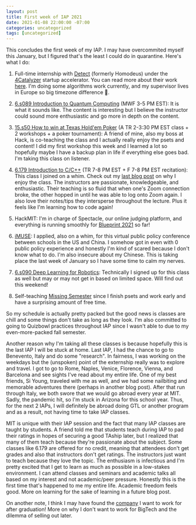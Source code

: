 ```yaml
---
layout: post
title: First week of IAP 2021
date: 2021-01-08 22:00:00 -07:00
categories: uncategorized
tags: [uncategorized]
---
```


This concludes the first week of my IAP. I may have overcommited myself this January, but I figured that's the least I could do in quarantine. Here's what I do:

1. Full-time internship with <a href="https://www.detectnow.com">Detect</a> (formerly Homodeus) under the <a href="https://www.4catalyzer.com">4Catalyzer</a> startup accelerator. You can read more about their work <a href="https://www.newyorker.com/tech/annals-of-technology/jonathan-rothbergs-race-to-invent-the-ultimate-rapid-at-home-covid-19-test">here</a>. I'm doing some algorithms work currently, and my supervisor lives in Europe so big timezone difference 😬.

2. <a href="https://www.eecs.mit.edu/academics-admissions/academic-information/eecs-iap-classes-2021">6.s089 Introduction to Quantum Computing</a> (MWF 3-5 PM EST): It is what it sounds like. The content is interesting but I believe the instructor could sound more enthusiastic and go more in depth on the content.

3. <a href="https://ocw.mit.edu/courses/sloan-school-of-management/15-s50-how-to-win-at-texas-holdem-poker-january-iap-2016/">15.s50 How to win at Texas Hold'em Poker</a> (A TR 2-3:30 PM EST class + 2 workshops + a poker tournament): A friend of mine, also my boss at Hack, is co-teaching the class and I actually really enjoy the psets and content! I did my first workshop this week and I learned a lot so hopefully maybe I have a backup plan in life if everything else goes bad. I'm taking this class on listener.

4. <a href="https://ocw.mit.edu/courses/electrical-engineering-and-computer-science/6-s096-introduction-to-c-and-c-january-iap-2013/">6.179 Introduction to C/C++</a> (TR 7-8 PM EST + F 7-8 PM EST recitation): This class I joined on a whim. Check out my <a href="https://mlong93.github.io/thoughts,/today/2021/01/08/a-good-day.html">last blog post</a> on why I enjoy the class. The instructors are passionate, knowledgeable, and enthusiastic. Their teaching is so fluid that when one's Zoom connection broke, the other hopped in until he was able to log onto Zoom again. I also love their notes/tips they intersperse throughout the lecture. Plus it feels like I'm learning how to code again!

5. HackMIT: I'm in charge of Spectacle, our online judging platform, and everything is running smoothly for <a href="https://blueprint.hackmit.org">Blueprint 2021</a> so far!

6. <a href="https://projectimuse.github.io">iMUSE</a>: I applied, also on a whim, for this virtual public policy conference between schools in the US and China. I somehow got in even with 0 public policy experience and honestly I'm kind of scared because I don't know what to do. I'm also insecure about my Chinese. This is taking place the last week of January so I have some time to calm my nerves.

7. <a href="https://www.eecs.mit.edu/academics-admissions/academic-information/eecs-iap-classes-2021">6.s090 Deep Learning for Robotics</a>: Technically I signed up for this class as well but may or may not get in based on limited space. Will find out this weekend!

8. Self-teaching <a href="https://missing.csail.mit.edu">Missing Semester</a> since I finish psets and work early and have a surprising amount of free time.

So my schedule is actually pretty packed but the good news is classes are chill and some things don't take as long as they look. I'm also committed to going to Quizbowl practices throughout IAP since I wasn't able to due to my even-more-packed fall semester.

Another reason why I'm taking all these classes is because hopefully this is the last IAP I will be stuck at home. Last IAP, I had the chance to go to Benevento, Italy and do some "research". In fairness, I was working on the weekdays but the (unspoken) point of the externship really was to explore and travel. I got to go to Rome, Naples, Venice, Florence, Vienna, and Barcelona and see sights I've read about my entire life. One of my best friends, Si Young, traveled with me as well, and we had some nailbiting and memorable adventures there (perhaps in another blog post). After that run through Italy, we both swore that we would go abroad every year at MIT. Sadly, the pandemic hit, so I'm stuck in Arizona for this school year. Thus, for the next 2 IAPs, I will definitely be abroad doing GTL or another program and as a result, not having time to take IAP classes.

MIT is unique with their IAP session and the fact that many IAP classes are taught by students. A friend told me that students teach during IAP to pad their ratings in hopes of securing a good TAship later, but I realized that many of them teach because they're passionate about the subject. Some classes like 6.179 are offered for no credit, meaning that attendees don't get grades and also that instructors don't get ratings. The instructors just want to teach because they love the topic. The enthusiasm is infectious and I'm pretty excited that I get to learn as much as possible in a low-stakes environment. I can attend classes and seminars and academic talks all based on my interest and not academic/peer pressure. Honestly this is the first time that's happened to me my entire life. Academic freedom feels good. More on learning for the sake of learning in a future blog post.

On another note, I think I may have found the <a href="https://www.astranis.com">company</a> I want to work for after graduation! More on why I don't want to work for BigTech and the dilemma of selling out later.